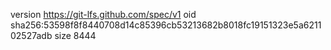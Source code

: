 version https://git-lfs.github.com/spec/v1
oid sha256:53598f8f8440708d14c85396cb53213682b8018fc19151323e5a621102527adb
size 8444
